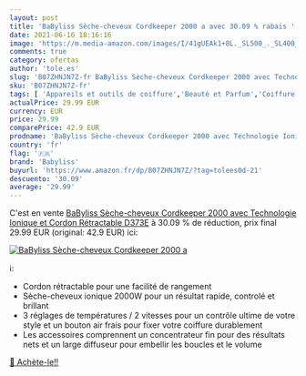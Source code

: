```yaml
---
layout: post
title: 'BaByliss Sèche-cheveux Cordkeeper 2000 a avec 30.09 % rabais '
date: 2021-06-16 18:16:16
image: 'https://m.media-amazon.com/images/I/41gUEAk1+8L._SL500_._SL400_.jpg'
comments: true
category: ofertas
author: 'tole.es'
slug: 'B07ZHNJN7Z-fr BaByliss Sèche-cheveux Cordkeeper 2000 avec Technologie...'
sku: 'B07ZHNJN7Z-fr'
tags: [ 'Appareils et outils de coiffure','Beauté et Parfum','Coiffure et soins des cheveux','Sèche-cheveux et accessoires','babyliss', ]
actualPrice: 29.99 EUR
currency: EUR
price: 29.99
comparePrice: 42.9 EUR
prodname: 'BaByliss Sèche-cheveux Cordkeeper 2000 avec Technologie Ionique et Cordon Rétractable D373E'
country: 'fr'
flag: '🇫🇷'
brand: 'Babyliss'
buyurl: 'https://www.amazon.fr/dp/B07ZHNJN7Z/?tag=tolees0d-21'
descuento: '30.09'
average: '29.99'
---
```


C'est en vente [BaByliss Sèche-cheveux Cordkeeper 2000 avec Technologie Ionique et Cordon Rétractable D373E](https://www.amazon.fr/dp/B07ZHNJN7Z/?tag=tolees0d-21)  à  30.09 % de réduction, prix final  29.99 EUR (original: 42.9 EUR) ici:

[![BaByliss Sèche-cheveux Cordkeeper 2000 a](https://m.media-amazon.com/images/I/41gUEAk1+8L._SL500_._SL400_.jpg)](https://www.amazon.fr/dp/B07ZHNJN7Z/?tag=tolees0d-21)

ℹ️:

- Cordon rétractable pour une facilité de rangement
- Sèche-cheveux ionique 2000W pour un résultat rapide, controlé et brillant
- 3 réglages de températures / 2 vitesses pour un contrôle ultime de votre style et un bouton air frais pour fixer votre coiffure durablement
- Les accessoires comprennent un concentrateur fin pour des résultats nets et un large diffuseur pour embellir les boucles et le volume

[🛒 Achète-le!!](https://www.amazon.fr/dp/B07ZHNJN7Z/?tag=tolees0d-21)
